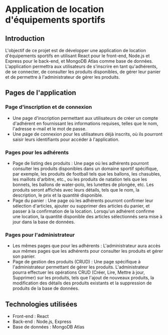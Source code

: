 # Application de location d'équipements sportifs

## Introduction
L'objectif de ce projet est de développer une application de location d'équipements sportifs en utilisant React pour le front-end, Node.js et Express pour le back-end, et MongoDB Atlas comme base de données. L'application permettra aux utilisateurs de s'inscrire en tant qu'adhérents, de se connecter, de consulter les produits disponibles, de gérer leur panier et de permettre à l'administrateur de gérer les produits.

## Pages de l'application

### Page d'inscription et de connexion
- Une page d'inscription permettant aux utilisateurs de créer un compte d'adhérent en fournissant les informations requises, telles que le nom, l'adresse e-mail et le mot de passe.
- Une page de connexion pour les utilisateurs déjà inscrits, où ils pourront saisir leurs identifiants pour accéder à l'application.

### Pages pour les adhérents
- Page de listing des produits : Une page où les adhérents pourront consulter les produits disponibles dans un domaine sportif spécifique, par exemple, les produits de football tels que les ballons, les chasubles, les maillots d'arbitre, etc., ou les produits de natation tels que les bonnets, les ballons de water-polo, les lunettes de plongée, etc. Les produits seront affichés avec leurs détails, tels que le nom, la description, le prix et la quantité disponible.
- Page du panier : Une page où les adhérents pourront confirmer leur sélection d'articles, ajouter ou supprimer des articles du panier, et passer à la confirmation de la location. Lorsqu'un adhérent confirme une location, la quantité disponible des articles sélectionnés sera mise à jour dans la base de données.

### Pages pour l'administrateur
- Les mêmes pages que pour les adhérents : L'administrateur aura accès aux mêmes pages que les adhérents pour consulter les produits et gérer son panier.
- Page de gestion des produits (CRUD) : Une page spécifique à l'administrateur permettant de gérer les produits. L'administrateur pourra effectuer les opérations CRUD (Créer, Lire, Mettre à jour, Supprimer) sur les produits, tels que l'ajout de nouveaux produits, la modification des détails des produits existants et la suppression de produits de la base de données.

## Technologies utilisées
- Front-end : React
- Back-end : Node.js, Express
- Base de données : MongoDB Atlas

